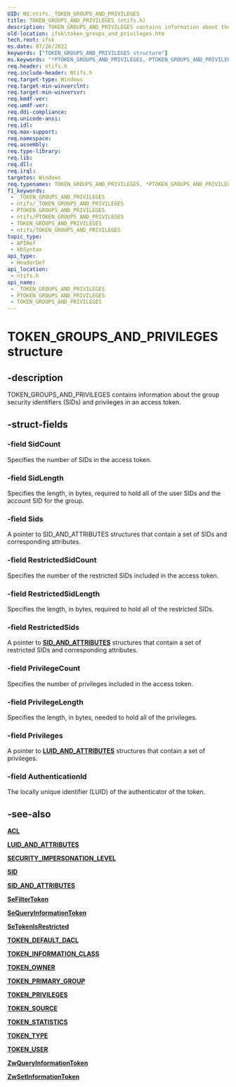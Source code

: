 ```yaml
---
UID: NS:ntifs._TOKEN_GROUPS_AND_PRIVILEGES
title: TOKEN_GROUPS_AND_PRIVILEGES (ntifs.h)
description: TOKEN_GROUPS_AND_PRIVILEGES contains information about the group security identifiers (SIDs) and privileges in an access token.
old-location: ifsk\token_groups_and_privileges.htm
tech.root: ifsk
ms.date: 07/26/2022
keywords: ["TOKEN_GROUPS_AND_PRIVILEGES structure"]
ms.keywords: "*PTOKEN_GROUPS_AND_PRIVILEGES, PTOKEN_GROUPS_AND_PRIVILEGES, PTOKEN_GROUPS_AND_PRIVILEGES structure pointer [Installable File System Drivers], TOKEN_GROUPS_AND_PRIVILEGES, TOKEN_GROUPS_AND_PRIVILEGES structure [Installable File System Drivers], _TOKEN_GROUPS_AND_PRIVILEGES, ifsk.token_groups_and_privileges, ntifs/PTOKEN_GROUPS_AND_PRIVILEGES, ntifs/TOKEN_GROUPS_AND_PRIVILEGES, securitystructures_4cab5ceb-66b1-4445-a9b0-a428fc628ab5.xml"
req.header: ntifs.h
req.include-header: Ntifs.h
req.target-type: Windows
req.target-min-winverclnt: 
req.target-min-winversvr: 
req.kmdf-ver: 
req.umdf-ver: 
req.ddi-compliance: 
req.unicode-ansi: 
req.idl: 
req.max-support: 
req.namespace: 
req.assembly: 
req.type-library: 
req.lib: 
req.dll: 
req.irql: 
targetos: Windows
req.typenames: TOKEN_GROUPS_AND_PRIVILEGES, *PTOKEN_GROUPS_AND_PRIVILEGES
f1_keywords:
 - _TOKEN_GROUPS_AND_PRIVILEGES
 - ntifs/_TOKEN_GROUPS_AND_PRIVILEGES
 - PTOKEN_GROUPS_AND_PRIVILEGES
 - ntifs/PTOKEN_GROUPS_AND_PRIVILEGES
 - TOKEN_GROUPS_AND_PRIVILEGES
 - ntifs/TOKEN_GROUPS_AND_PRIVILEGES
topic_type:
 - APIRef
 - kbSyntax
api_type:
 - HeaderDef
api_location:
 - ntifs.h
api_name:
 - _TOKEN_GROUPS_AND_PRIVILEGES
 - PTOKEN_GROUPS_AND_PRIVILEGES
 - TOKEN_GROUPS_AND_PRIVILEGES
---
```


# TOKEN_GROUPS_AND_PRIVILEGES structure

## -description

TOKEN_GROUPS_AND_PRIVILEGES contains information about the group security identifiers (SIDs) and privileges in an access token.

## -struct-fields

### -field SidCount

Specifies the number of SIDs in the access token.

### -field SidLength

Specifies the length, in bytes, required to hold all of the user SIDs and the account SID for the group.

### -field Sids

A pointer to SID_AND_ATTRIBUTES structures that contain a set of SIDs and corresponding attributes.

### -field RestrictedSidCount

Specifies the number of the restricted SIDs included in the access token.

### -field RestrictedSidLength

Specifies the length, in bytes, required to hold all of the restricted SIDs.

### -field RestrictedSids

A pointer to [**SID_AND_ATTRIBUTES**](ns-ntifs-_sid_and_attributes.md) structures that contain a set of restricted SIDs and corresponding attributes.

### -field PrivilegeCount

Specifies the number of privileges included in the access token.

### -field PrivilegeLength

Specifies the length, in bytes, needed to hold all of the privileges.

### -field Privileges

A pointer to [**LUID_AND_ATTRIBUTES**](../wdm/ns-wdm-_luid_and_attributes.md) structures that contain a set of privileges.

### -field AuthenticationId

The locally unique identifier (LUID) of the authenticator of the token.

## -see-also

[**ACL**](../wdm/ns-wdm-_acl.md)

[**LUID_AND_ATTRIBUTES**](../wdm/ns-wdm-_luid_and_attributes.md)

[**SECURITY_IMPERSONATION_LEVEL**](../wdm/ne-wdm-_security_impersonation_level.md)

[**SID**](ns-ntifs-_sid.md)

[**SID_AND_ATTRIBUTES**](ns-ntifs-_sid_and_attributes.md)

[**SeFilterToken**](nf-ntifs-sefiltertoken.md)

[**SeQueryInformationToken**](nf-ntifs-sequeryinformationtoken.md)

[**SeTokenIsRestricted**](nf-ntifs-setokenisrestricted.md)

[**TOKEN_DEFAULT_DACL**](ns-ntifs-_token_default_dacl.md)

[**TOKEN_INFORMATION_CLASS**](ne-ntifs-_token_information_class.md)

[**TOKEN_OWNER**](ns-ntifs-_token_owner.md)

[**TOKEN_PRIMARY_GROUP**](ns-ntifs-_token_primary_group.md)

[**TOKEN_PRIVILEGES**](ns-ntifs-_token_privileges.md)

[**TOKEN_SOURCE**](ns-ntifs-_token_source.md)

[**TOKEN_STATISTICS**](ns-ntifs-_token_statistics.md)

[**TOKEN_TYPE**](ne-ntifs-_token_type.md)

[**TOKEN_USER**](ns-ntifs-_token_user.md)

[**ZwQueryInformationToken**](nf-ntifs-zwqueryinformationtoken)

[**ZwSetInformationToken**](nf-ntifs-zwsetinformationtoken.md)
